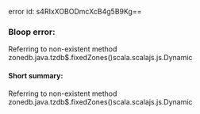 error id: s4RIxXOBODmcXcB4g5B9Kg==
### Bloop error:

Referring to non-existent method zonedb.java.tzdb$.fixedZones()scala.scalajs.js.Dynamic
#### Short summary: 

Referring to non-existent method zonedb.java.tzdb$.fixedZones()scala.scalajs.js.Dynamic